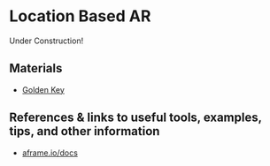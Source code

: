# Location Based AR
Under Construction!


## Materials
* [Golden Key](https://sketchfab.com/3d-models/old-gold-key-f5dc85be7a5041af8664c50959c89001)

## References & links to useful tools, examples, tips, and other information
* [aframe.io/docs](https://aframe.io/docs/1.4.0/components/camera.html)